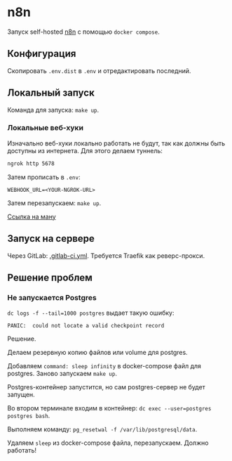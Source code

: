 # n8n

Запуск self-hosted [n8n](https://n8n.io/) с помощью `docker compose`.

## Конфигурация

Скопировать `.env.dist` в `.env` и отредактировать последний.

## Локальный запуск

Команда для запуска: `make up`.

### Локальные веб-хуки

Изначально веб-хуки локально работать не будут, так как должны быть доступны из интернета. Для этого делаем туннель:

```bash
ngrok http 5678
```

Затем прописать в `.env`:

```
WEBHOOK_URL=<YOUR-NGROK-URL>
```

Затем перезапускаем: `make up`.

[Ссылка на ману](https://docs.n8n.io/integrations/builtin/credentials/getresponse/#configure-oauth2-credentials-for-a-local-environment)

## Запуск на сервере

Через GitLab: [.gitlab-ci.yml](.gitlab-ci.yml). Требуется Traefik как реверс-прокси.

## Решение проблем

### Не запускается Postgres

`dc logs -f --tail=1000 postgres` выдает такую ошибку:

```
PANIC:  could not locate a valid checkpoint record
```

Решение.

Делаем резервную копию файлов или volume для postgres.

Добавляем `command: sleep infinity` в docker-compose файл для postgres. Заново запускаем `make up`.

Postgres-контейнер запустится, но сам postgres-сервер не будет запущен.

Во втором терминале входим в контейнер: `dc exec --user=postgres postgres bash`.

Выполняем команду: `pg_resetwal -f /var/lib/postgresql/data`.

Удаляем `sleep` из docker-compose файла, перезапускаем. Должно работать!